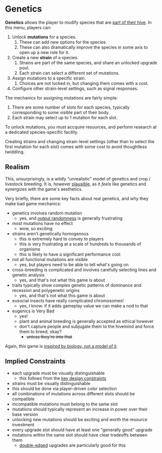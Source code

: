# Genetics

**Genetics** allows the player to modify species that are [part of their hive](assimilation.md).
In this menu, players can:

1. Unlock **mutations** for a species.
   1. These can add new options for the species.
   2. These can also dramatically improve the species in some axis to open up a new role for it.
2. Create a new **strain** of a species.
   1. Strains are part of the same species, and share an unlocked upgrade pool.
   2. Each strain can select a different set of mutations.
3. Assign mutations to a specific strain.
   1. Choices are not locked in, but changing them comes with a cost.
4. Configure other strain-level settings, such as signal responses.

The mechanics for assigning mutations are fairly simple:

1. There are some number of slots for each species, typically corresponding to some visible part of their body.
2. Each strain may select up to 1 mutation for each slot.

To unlock mutations, you must accquire resources, and perform research at a dedicated species-specific facility.

Creating strains and changing strain-level settings (other than to select the first mutation for each slot) comes with some cost to avoid thoughtless twiddling.

## Realism

This, unsurprisingly, is a wildly "unrealistic" model of genetics and crop / livestock breeding.
It is, however [plausible](../glossary.md#plausibility-and-realism), as it *feels* like genetics and synergizes with the game's aesthetics.

Very briefly, there are some key facts about real genetics, and why they make bad game mechanics:

- genetics involves random mutation
  - yes, and [output randomness](../glossary.md#randomness) is generally frustrating
- most mutations have no effect
  - wow, so exciting
- strains aren't genetically homogenous
  - this is extremely hard to convey to players
  - this is very frustrating at a scale of hundreds to thousands of organisms
  - this is likely to have a significant performance cost
- not all functional mutations are visible
  - yes, but players need to be able to tell what's going on
- cross-breeding is complicated and involves carefully selecting lines and genetic analysis
  - yes, and that's not what this game is about
- traits typically show complex genetic patterns of dominance and recession and polygenetic origins
  - yes, and that's not what this game is about
- eusocial insects have really complicated chromosomes!
  - yes, I know: if it adds gameplay value we can make a nod to that
- eugenics is Very Bad
  - yes!
  - plant and animal breeding is generally accepted as ethical however
  - don't capture people and subjugate them to the hivemind and force them to breed, okay?
    - ~~unless they're into that~~

Again, this game is [*inspired* by biology, not a model of it](../high-level/game-thesis.md).

## Implied Constraints

- each upgrade must be visually distinguishable
  - this follows from the [key design constraints](../high-level/game-thesis.md#key-design-constraints)
- strains must be visually distinguishable
- this should be done via player-driven color selection
- all combinations of mutations across different slots should be compatible
- incompatible mutations must belong to the same slot
- mutations should typically represent an increase in power over their base version
- unlocking new mutations should be exciting and worth the resource investment
- every upgrade slot should have at least one "generally good" upgrade
- mutations within the same slot should have clear tradeoffs between them
  - [double-edged](../glossary.md#double-edged) upgrades are particularly good for this
